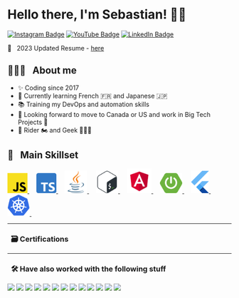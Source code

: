 # Hello there, I'm Sebastian! ✌🏻

[![Instagram Badge](https://img.shields.io/badge/Instagram-Profile?style=flat&logo=instagram&color=E1306C&logoColor=white)](https://www.instagram.com/justnotherdev)
[![YouTube Badge](https://img.shields.io/badge/YouTube-Profile?style=flat&logo=instagram&color=F80000&logoColor=white)](https://www.youtube.com/channel/UC9bBsYILkNzEDXy7Tj3ixJg)
[![LinkedIn Badge](https://img.shields.io/badge/LinkedIn-Profile?style=flat&logo=instagram&color=0e76a8&logoColor=white)](https://www.linkedin.com/in/justanotherdev/)
 

📇 &nbsp; 2023 Updated Resume -  [here](https://github.com/justnotherdev/justnotherdev/blob/main/resume.pdf)


## 🧑🏻‍💻 &nbsp; About me

- ✨ Coding since 2017
- 🌱 Currently learning French 🇫🇷 and Japanese 🇯🇵
- 📚 Training my DevOps and automation skills
- 🎯 Looking forward to move to Canada or US and work in Big Tech Projects 🚀
- 🎲 Rider 🏍️ and Geek 🧙🏻‍♂️


## 🧰 &nbsp; Main Skillset

<a href="https://developer.mozilla.org/es/docs/Web/JavaScript">
  <img width="45" title="Javascript" alt="Javascript Logo" src="https://raw.githubusercontent.com/justnotherdev/justnotherdev/master/assets/javascript-logo.svg">
</a> &#xa0; &#xa0;

<a href="https://www.typescriptlang.org">
  <img width="45" title="Typescript" alt="Typescript Logo" src="https://raw.githubusercontent.com/justnotherdev/justnotherdev/master/assets/typescript-logo.svg">
</a> &#xa0; &#xa0;

<a href="https://www.java.com">
  <img width="50" title="Java" alt="Java Logo" src="https://raw.githubusercontent.com/justnotherdev/justnotherdev/master/assets/java-logo.svg">
</a> &#xa0; &#xa0;

<a href="https://www.gnu.org/software/bash/">
  <img width="50" title="Bash" alt="Bash Logo" src="https://raw.githubusercontent.com/justnotherdev/justnotherdev/master/assets/bash-logo.svg">
</a> &#xa0; &#xa0;

<a href="https://angularjs.org">
  <img width="55" title="AngularJS" alt="AngularJS Logo" src="https://raw.githubusercontent.com/justnotherdev/justnotherdev/master/assets/angularjs-logo.svg">
</a> &#xa0; &#xa0;

<a href="https://spring.io/projects/spring-boot">
  <img width="50" title="Spring Boot" alt="Spring Boot Logo" src="https://raw.githubusercontent.com/justnotherdev/justnotherdev/master/assets/spring-boot-logo.svg">
</a> &#xa0; &#xa0;

<a href="https://flutter.dev">
  <img width="40" title="Flutter" alt="Flutter Logo" src="https://raw.githubusercontent.com/justnotherdev/justnotherdev/master/assets/flutter-logo.svg">
</a> &#xa0; &#xa0;
  
<a href="https://kubernetes.io">
  <img  width="50" title="Kubernetes" alt="Kubernetes Logo" src="https://raw.githubusercontent.com/justnotherdev/justnotherdev/master/assets/kubernetes-logo.svg">
</a> &#xa0; &#xa0;

---

### &nbsp; 🗃️ Certifications  

<!--START_SECTION:badges-->
<!--END_SECTION:badges-->


---

### &nbsp; 🛠️ Have also worked with the following stuff

<p>  
  <img src="https://img.shields.io/badge/Python-444444?logo=python&style=for-the-badge" />
  <img src="https://img.shields.io/badge/Kotlin-444444?logo=kotlin&style=for-the-badge" />
  <img src="https://img.shields.io/badge/Node.JS-444444?logo=node.js&style=for-the-badge" />
  <img src="https://img.shields.io/badge/React-444444?logo=react&style=for-the-badge" />
  <img src="https://img.shields.io/badge/Android-444444?logo=android&style=for-the-badge" />
  <img src="https://img.shields.io/badge/iOS-444444?logo=ios&style=for-the-badge" />
  <img src="https://img.shields.io/badge/Firebase-444444?logo=firebase&style=for-the-badge" />
  <img src="https://img.shields.io/badge/AWS-444444?logo=amazon-aws&style=for-the-badge" />
  <img src="https://img.shields.io/badge/SAP BTP-444444?logo=sap&style=for-the-badge" />
  <img src="https://img.shields.io/badge/Docker-444444?logo=docker&style=for-the-badge" />
  <img src="https://img.shields.io/badge/Jenkins-444444?logo=jenkins&style=for-the-badge" />
  <img src="https://img.shields.io/badge/Apache Maven-444444?logo=apache-maven&style=for-the-badge" />
  <img src="https://img.shields.io/badge/Selenium-444444?logo=selenium&style=for-the-badge" />
</p>



<!--
### Github Stats

<div style="display: flex; justify-content: space-between; max-width: 400px; margin: 0 auto; background: #A0C5E8; padding: 10px 0;">
  <span style="width: 50px;height: 50px; background: black; ">
    <img align="center" src="https://github-readme-stats.vercel.app/api?username=justnotherdev&theme=dark&custom_title=Sebastian's+GitHub+Stats&show_icons=true&hide=prs" />
  </span>
  <span style="width: 50px;height: 50px; background: black; ">
    <img align="center" src="https://github-readme-stats.vercel.app/api/top-langs/?username=justnotherdev&theme=dark&layout=compact" />
  </span>
</div>



Here are some ideas to get you started:

- 🔭 I’m currently working on ...
- 🌱 I’m currently learning ...
- 👯 I’m looking to collaborate on ...
- 🤔 I’m looking for help with ...
- 💬 Ask me about ...
- 📫 How to reach me: ...
- 😄 Pronouns: ...
- ⚡ Fun fact: ...
-->
